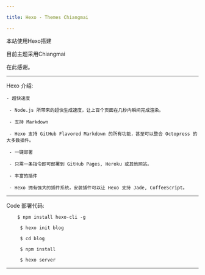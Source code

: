 ```yaml
---

title: Hexo - Themes Chiangmai

---
```


本站使用Hexo搭建

目前主题采用Chiangmai

在此感谢。

---

Hexo 介绍:

    - 超快速度
    
     - Node.js 所带来的超快生成速度，让上百个页面在几秒内瞬间完成渲染。
     
     - 支持 Markdown
     
     - Hexo 支持 GitHub Flavored Markdown 的所有功能，甚至可以整合 Octopress 的大多数插件。
     
     - 一键部署
     
     - 只需一条指令即可部署到 GitHub Pages, Heroku 或其他网站。
     
     - 丰富的插件
     
     - Hexo 拥有强大的插件系统，安装插件可以让 Hexo 支持 Jade, CoffeeScript。

---

Code 部署代码:

        $ npm install hexo-cli -g
         
         $ hexo init blog
         
         $ cd blog
         
         $ npm install
         
         $ hexo server



---


